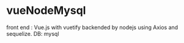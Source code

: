 # vueNodeMysql
front end : Vue.js with vuetify backended by nodejs using Axios and sequelize. DB: mysql

